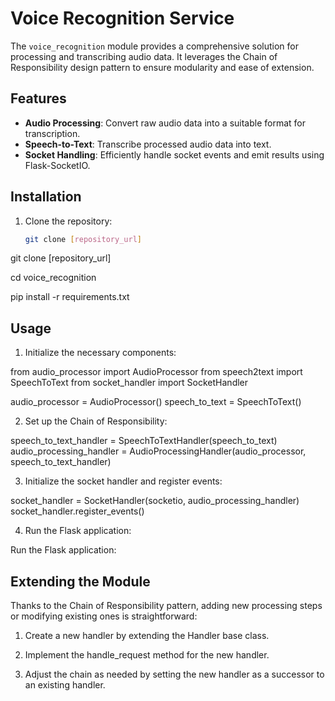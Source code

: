 # Voice Recognition Service

The `voice_recognition` module provides a comprehensive solution for processing and transcribing audio data. It leverages the Chain of Responsibility design pattern to ensure modularity and ease of extension.

## Features

- **Audio Processing**: Convert raw audio data into a suitable format for transcription.
- **Speech-to-Text**: Transcribe processed audio data into text.
- **Socket Handling**: Efficiently handle socket events and emit results using Flask-SocketIO.

## Installation

1. Clone the repository:
   ```bash
   git clone [repository_url]
   ```

git clone [repository_url]

cd voice_recognition

pip install -r requirements.txt

## Usage

1. Initialize the necessary components:

from audio_processor import AudioProcessor
from speech2text import SpeechToText
from socket_handler import SocketHandler

audio_processor = AudioProcessor()
speech_to_text = SpeechToText()

2. Set up the Chain of Responsibility:

speech_to_text_handler = SpeechToTextHandler(speech_to_text)
audio_processing_handler = AudioProcessingHandler(audio_processor, speech_to_text_handler)

3. Initialize the socket handler and register events:

socket_handler = SocketHandler(socketio, audio_processing_handler)
socket_handler.register_events()

4. Run the Flask application:

Run the Flask application:

## Extending the Module

Thanks to the Chain of Responsibility pattern, adding new processing steps or modifying existing ones is straightforward:

1. Create a new handler by extending the Handler base class.

2. Implement the handle_request method for the new handler.

3. Adjust the chain as needed by setting the new handler as a successor to an existing handler.

